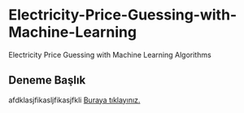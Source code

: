 # Electricity-Price-Guessing-with-Machine-Learning
Electricity Price Guessing with Machine Learning Algorithms
<h2>Deneme Başlık </h2>
<p> 
      afdklasjfikasljfikasjfkli <a href="https://globalaihub.com/">Buraya tıklayınız. </a>
</p>
